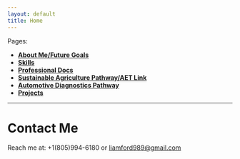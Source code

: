 ```yaml
---
layout: default
title: Home
---
```


Pages: 
* [**About Me/Future Goals**](./me.html)
* [**Skills**](./skills.html)
* [**Professional Docs**](./docs.html)
* [**Sustainable Agriculture Pathway/AET Link**](./ag.html)
* [**Automotive Diagnostics Pathway**](./auto.html)
* [**Projects**](./projects.html)





* * *

# Contact Me

Reach me at: +1(805)994-6180 or liamford989@gmail.com
